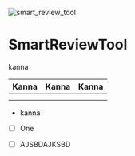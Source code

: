 ![smart_review_tool](https://user-images.githubusercontent.com/73053972/138094526-6b44b660-5065-4c57-80d7-c1d34964606b.png)

# SmartReviewTool

kanna

| Kanna | Kanna | Kanna |
| ------- | ------- | ------- |
|       |       |       |
|       |       |       |

* kanna

* [ ] One
* [ ] AJSBDAJKSBD



